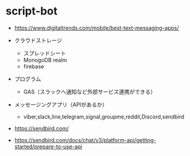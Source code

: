 # script-bot

- https://www.digitaltrends.com/mobile/best-text-messaging-apps/

- クラウドストレージ
  - スプレッドシート
  - MonogoDB realm
  - firebase

- プログラム
  - GAS（スラックへ通知など外部サービス連携ができる）

- メッセージングアプリ（APIがあるか）
  - viber,slack,line,telegram,signal,groupme,reddit,Discord,sendbird

- https://sendbird.com/
- https://sendbird.com/docs/chat/v3/platform-api/getting-started/prepare-to-use-api
